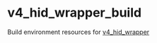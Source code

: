 # v4_hid_wrapper_build
Build environment resources for [v4_hid_wrapper](https://github.com/tkoecker/v4_hid_wrapper)
